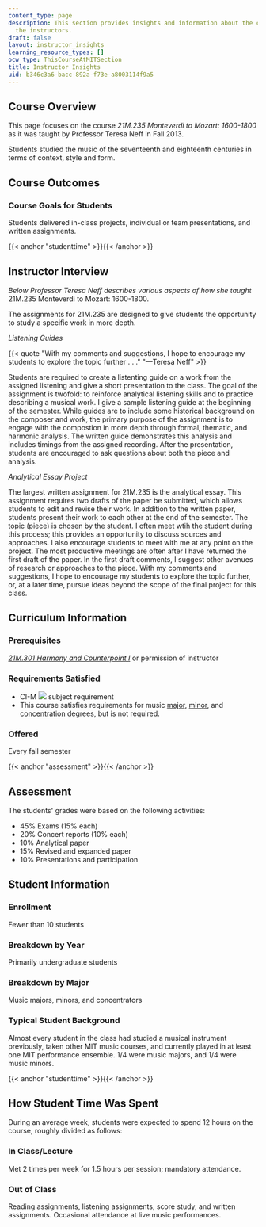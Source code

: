 ```yaml
---
content_type: page
description: This section provides insights and information about the course from
  the instructors.
draft: false
layout: instructor_insights
learning_resource_types: []
ocw_type: ThisCourseAtMITSection
title: Instructor Insights
uid: b346c3a6-bacc-892a-f73e-a8003114f9a5
---
```

## Course Overview

This page focuses on the course _21M.235 Monteverdi to Mozart: 1600-1800_ as it was taught by Professor Teresa Neff in Fall 2013.

Students studied the music of the seventeenth and eighteenth centuries in terms of context, style and form.

## Course Outcomes

### Course Goals for Students

Students delivered in-class projects, individual or team presentations, and written assignments.

{{< anchor "studenttime" >}}{{< /anchor >}}

## Instructor Interview

_Below Professor Teresa Neff describes various aspects of how she taught_ 21M.235 Monteverdi to Mozart: 1600-1800.

The assignments for 21M.235 are designed to give students the opportunity to study a specific work in more depth.

_Listening Guides_

{{< quote "With my comments and suggestions, I hope to encourage my students to explore the topic further . . ." "—Teresa Neff" >}}

Students are required to create a listenting guide on a work from the assigned listening and give a short presentation to the class. The goal of the assignment is twofold: to reinforce analytical listening skills and to practice describing a musical work. I give a sample listening guide at the beginning of the semester. While guides are to include some historical background on the composer and work, the primary purpose of the assignment is to engage with the compostion in more depth through formal, thematic, and harmonic analysis. The written guide demonstrates this analysis and includes timings from the assigned recording. After the presentation, students are encouraged to ask questions about both the piece and analysis. 

_Analytical Essay Project_

The largest written assignment for 21M.235 is the analytical essay. This assignment requires two drafts of the paper be submitted, which allows students to edit and revise their work. In addition to the written paper, students present their work to each other at the end of the semester. The topic (piece) is chosen by the student. I often meet wtih the student during this process; this provides an opportunity to discuss sources and approaches. I also encourage students to meet with me at any point on the project. The most productive meetings are often after I have returned the first draft of the paper. In the first draft comments, I suggest other avenues of research or approaches to the piece. With my comments and suggestions, I hope to encourage my students to explore the topic further, or, at a later time, pursue ideas beyond the scope of the final project for this class.

## Curriculum Information

### Prerequisites

[_21M.301 Harmony and Counterpoint I_](/courses/21m-301-harmony-and-counterpoint-i-spring-2005) or permission of instructor

### Requirements Satisfied

- CI-M ![](/images/educator/icon-question-cim.png) subject requirement
- This course satisfies requirements for music [major](http://catalog.mit.edu/degree-charts/music-course-21m/), [minor](http://catalog.mit.edu/schools/humanities-arts-social-sciences/music-theater-arts/#music-minor), and [concentration](http://mta.mit.edu/music/degree-requirements/music-concentration) degrees, but is not required.

### Offered

Every fall semester

{{< anchor "assessment" >}}{{< /anchor >}}

## Assessment

The students' grades were based on the following activities:

- 45% Exams (15% each)
- 20% Concert reports (10% each)
- 10% Analytical paper
- 15% Revised and expanded paper
- 10% Presentations and participation

## Student Information

### Enrollment

Fewer than 10 students

### Breakdown by Year

Primarily undergraduate students

### Breakdown by Major

Music majors, minors, and concentrators

### Typical Student Background

Almost every student in the class had studied a musical instrument previously, taken other MIT music courses, and currently played in at least one MIT performance ensemble. 1/4 were music majors, and 1/4 were music minors.

{{< anchor "studenttime" >}}{{< /anchor >}}

## How Student Time Was Spent

During an average week, students were expected to spend 12 hours on the course, roughly divided as follows:

### In Class/Lecture

Met 2 times per week for 1.5 hours per session; mandatory attendance.

### Out of Class

Reading assignments, listening assignments, score study, and written assignments. Occasional attendance at live music performances.
